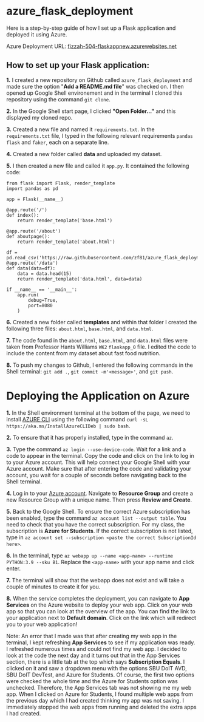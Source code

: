 # azure_flask_deployment

Here is a step-by-step guide of how I set up a Flask application and deployed it using Azure.

Azure Deployment URL: [fizzah-504-flaskappnew.azurewebsites.net](https://fizzah-504-flaskappnew.azurewebsites.net/)

## How to set up your Flask application:

**1.** I created a new repository on Github called ```azure_flask_deployment``` and made sure the option "**Add a README.md file**" was checked on. I then opened up Google Shell environement and in the terminal I cloned this repository using the command ```git clone```. 

**2.** In the Google Shell start page, I clicked **"Open Folder..."** and this displayed my cloned repo. 

**3.** Created a new file and named it ```requirements.txt```. In the ```requirements.txt``` file, I typed in the following relevant requirements ```pandas``` ```flask```  and ```faker```, each on a separate line. 

**4.** Created a new folder called **data** and uploaded my dataset. 

**5.** I then created a new file and called it ```app.py```. It contained the following code: 

```
from flask import Flask, render_template
import pandas as pd

app = Flask(__name__)

@app.route('/')
def index():
    return render_template('base.html')

@app.route('/about')
def aboutpage():
    return render_template('about.html')

df = pd.read_csv('https://raw.githubusercontent.com/zf81/azure_flask_deployment/main/data/FastFoodNutrition.csv')
@app.route('/data')
def data(data=df):
    data = data.head(15)
    return render_template('data.html', data=data)

if __name__ == '__main__':
    app.run(
        debug=True,
        port=8080
    )
```


**6.** Created a new folder called **templates** and within that folder I created the following three files: ```about.html```, ```base.html```, and ```data.html```.

**7.** The code found in the ```about.html```, ```base.html```, and ```data.html``` files were taken from Professor Hants Williams ```WK2``` ```flaskapp_0``` file. I edited the code to include the content from my dataset about fast food nutrition. 

**8.** To push my changes to Github, I entered the following commands in the Shell terminal: ```git add .```, ```git commit -m'<message>'```, and ```git push```. 


# Deploying the Application on Azure
**1.** In the Shell environment terminal at the bottom of the page, we need to install [AZURE CLI](https://learn.microsoft.com/en-us/cli/azure/install-azure-cli-linux?pivots=apt) using the following command ```curl -sL https://aka.ms/InstallAzureCLIDeb | sudo bash```. 

**2.** To ensure that it has properly installed, type in the command ```az```. 

**3.** Type the command ```az login --use-device-code```. Wait for a link and a code to appear in the terminal. Copy the code and click on the link to log in to your Azure account. This will help connect your Google Shell with your Azure account. Make sure that after entering the code and validating your account, you wait for a couple of seconds before navigating back to the Shell terminal.

**4.** Log in to your [Azure account](https://azure.microsoft.com/en-us/). Navigate to **Resource Group** and create a new Resource Group with a unique name. Then press **Review and Create**.

**5.** Back to the Google Shell. To ensure the correct Azure subscription has been enabled, type the command ```az account list --output table```. You need to check that you have the correct subscription. For my class, the subscription is **Azure for Students**. If the correct subscription is not listed, type in ```az account set --subscription <paste the correct SubscriptionId here>```.

**6.** In the terminal, type ```az webapp up --name <app-name> --runtime PYTHON:3.9 --sku B1```. Replace the ```<app-name>``` with your app name and click enter. 

**7.** The terminal will show that the webapp does not exist and will take a couple of minutes to create it for you. 

**8.** When the service completes the deployment, you can navigate to **App Services** on the Azure website to deploy your web app. Click on your web app so that you can look at the overview of the app. You can find the link to your application next to **Default domain**. Click on the link which will redirect you to your web application!

Note: An error that I made was that after creating my web app in the terminal, I kept refreshing **App Services** to see if my application was ready. I refreshed numerous times and could not find my web app. I decided to look at the code the next day and it turns out that in the App Services section, there is a little tab at the top which says **Subscription Equals**. I clicked on it and saw a dropdown menu with the options SBU DoIT AVD, SBU DoIT DevTest, and Azure for Students. Of course, the first two options were checked the whole time and the Azure for Students option was unchecked. Therefore, the App Services tab was not showing me my web app. When I clicked on Azure for Students, I found multiple web apps from the previous day which I had created thinking my app was not saving. I immediately stopped the web apps from running and deleted the extra apps I had created. 




